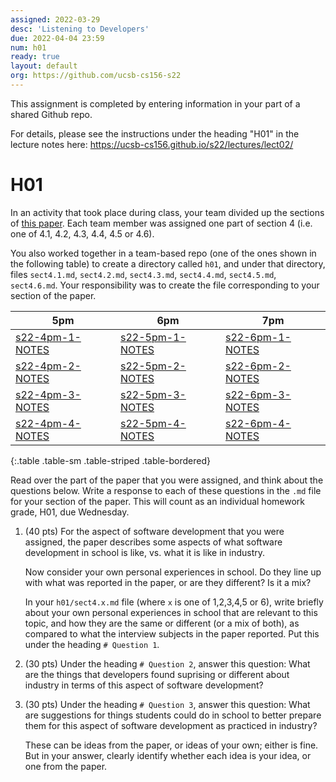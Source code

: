 ```yaml
---
assigned: 2022-03-29
desc: 'Listening to Developers'
due: 2022-04-04 23:59
num: h01
ready: true
layout: default
org: https://github.com/ucsb-cs156-s22
---
```


This assignment is completed by entering information in your part of a shared Github repo.

For details, please see the instructions under the heading "H01" in the lecture notes here: <https://ucsb-cs156.github.io/s22/lectures/lect02/>


# H01

In an activity that took place during class, your team divided up the sections of 
[this paper](https://pconrad.github.io/files/paper028.pdf).  Each team member was assigned one part of section 4 (i.e. one of 4.1, 4.2, 4.3, 4.4, 4.5 or 4.6).

You also worked together in a team-based repo (one of the ones shown in the following table) to create a directory called `h01`, and under that directory,
files `sect4.1.md`, `sect4.2.md`, `sect4.3.md`, `sect4.4.md`, `sect4.5.md`, `sect4.6.md`.    Your responsibility was to create the file corresponding to your section of the paper.


| 5pm | 6pm | 7pm |
|-----|-----|-----|
| [s22-4pm-1-NOTES]({{page.org}}/s22-4pm-1-NOTES) | [s22-5pm-1-NOTES]({{page.org}}/s22-5pm-1-NOTES) | [s22-6pm-1-NOTES]({{page.org}}/s22-6pm-1-NOTES)  |
| [s22-4pm-2-NOTES]({{page.org}}/s22-4pm-2-NOTES) | [s22-5pm-2-NOTES]({{page.org}}/s22-5pm-2-NOTES) | [s22-6pm-2-NOTES]({{page.org}}/s22-6pm-2-NOTES)  |
| [s22-4pm-3-NOTES]({{page.org}}/s22-4pm-3-NOTES) | [s22-5pm-3-NOTES]({{page.org}}/s22-5pm-3-NOTES) | [s22-6pm-3-NOTES]({{page.org}}/s22-6pm-3-NOTES)  |
| [s22-4pm-4-NOTES]({{page.org}}/s22-4pm-4-NOTES) | [s22-5pm-4-NOTES]({{page.org}}/s22-5pm-4-NOTES) | [s22-6pm-4-NOTES]({{page.org}}/s22-6pm-4-NOTES)  |
{:.table .table-sm .table-striped .table-bordered}

Read over the part of the paper that you were assigned, and think about the questions below.  Write a response to each of these questions in the
`.md` file for your section of the paper.   This will count as an individual homework grade, H01, due Wednesday.

1. (40 pts) For the aspect of software development that you were assigned, the paper describes some aspects of what software development in school is like, vs.
   what it is like in industry.  

   Now consider your own personal experiences in school.  Do they line up with what was reported in the paper, or are they different?  Is it a mix?
   
   In your `h01/sect4.x.md` file (where `x` is one of 1,2,3,4,5 or 6), 
   write briefly about your own personal experiences in school that are relevant to this topic, and how they are the same or different
 (or a mix of both), as compared to what the interview subjects in the paper reported.  Put this under the heading `# Question 1`.  
 
2. (30 pts) Under the heading `# Question 2`, answer this question: What are the things that developers found suprising or different about industry in terms of
   this aspect of software development?   
   
3. (30 pts) Under the heading `# Question 3`, answer this question: What are suggestions for things students could do in school to better prepare them for
   this aspect of software development as practiced in industry?  
   
   These can be ideas from the paper, or ideas of your own; either is fine.  But in your answer, clearly identify whether each idea is your idea,
   or one from the paper.
   

